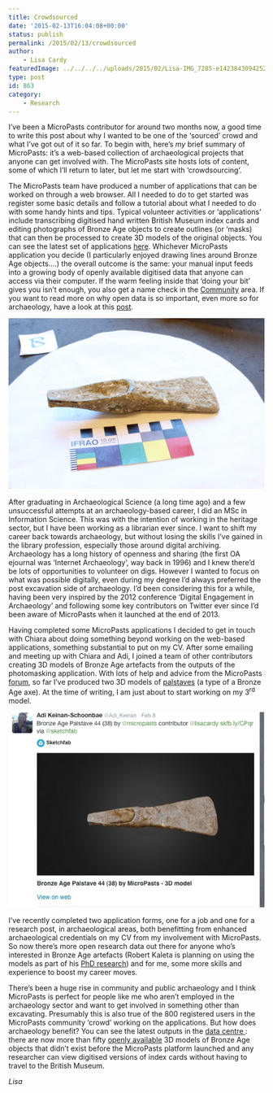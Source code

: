 ```yaml
---
title: Crowdsourced
date: '2015-02-13T16:04:08+00:00'
status: publish
permalink: /2015/02/13/crowdsourced
author: 
    - Lisa Cardy
featuredImage: ../../../../uploads/2015/02/Lisa-IMG_7285-e1423843094252.jpg
type: post
id: 863
category:
    - Research
---
```

I’ve been a MicroPasts contributor for around two months now, a good time to write this post about why I wanted to be one of the ‘sourced’ crowd and what I’ve got out of it so far. To begin with, here’s *my* brief summary of MicroPasts: it’s a web-based collection of archaeological projects that anyone can get involved with. The MicroPasts site hosts lots of content, some of which I’ll return to later, but let me start with ‘crowdsourcing’.

The MicroPasts team have produced a number of applications that can be worked on through a web browser. All I needed to do to get started was register some basic details and follow a tutorial about what I needed to do with some handy hints and tips. Typical volunteer activities or ‘applications’ include transcribing digitised hand written British Museum index cards and editing photographs of Bronze Age objects to create outlines (or ‘masks) that can then be processed to create 3D models of the original objects. You can see the latest set of applications [here](http://crowdsourced.micropasts.org/app/category/featured/). Whichever MicroPasts application you decide (I particularly enjoyed drawing lines around Bronze Age objects….) the overall outcome is the same: your manual input feeds into a growing body of openly available digitised data that anyone can access via their computer. If the warm feeling inside that ‘doing your bit’ gives you isn’t enough, you also get a name check in the [Community](http://crowdsourced.micropasts.org/account/) area. If you want to read more on why open data is so important, even more so for archaeology, have a look at this [post](https://blog.micropasts.org/2014/01/31/hello-micropasts-thrilled-to-meet-you/).

![One of a set of photographs of the palstave I worked with when creating a 3D model](../../../../uploads/2015/02/Lisa-IMG_7285-e1423843094252.jpg) 

After graduating in Archaeological Science (a long time ago) and a few unsuccessful attempts at an archaeology-based career, I did an MSc in Information Science. This was with the intention of working in the heritage sector, but I have been working as a librarian ever since. I want to shift my career back towards archaeology, but without losing the skills I’ve gained in the library profession, especially those around digital archiving. Archaeology has a long history of openness and sharing (the first OA ejournal was ‘Internet Archaeology’, way back in 1996) and I knew there’d be lots of opportunities to volunteer on digs. However I wanted to focus on what was possible digitally, even during my degree I’d always preferred the post excavation side of archaeology. I’d been considering this for a while, having been very inspired by the 2012 conference ‘Digital Engagement in Archaeology’ and following some key contributors on Twitter ever since I’d been aware of MicroPasts when it launched at the end of 2013.

Having completed some MicroPasts applications I decided to get in touch with Chiara about doing something beyond working on the web-based applications, something substantial to put on my CV. After some emailing and meeting up with Chiara and Adi, I joined a team of other contributors creating 3D models of Bronze Age artefacts from the outputs of the photomasking application. With lots of help and advice from the MicroPasts [forum](http://community.micropasts.org/), so far I’ve produced two 3D models of [palstaves](https://sketchfab.com/models/39a7e84572274b37a09ec9a10c10394f) (a type of a Bronze Age axe). At the time of writing, I am just about to start working on my 3<sup>rd</sup> model.

![A tweet announcing the finished 3D model](../../../../uploads/2015/02/Lisa-twitter-MP.jpg) 

I’ve recently completed two application forms, one for a job and one for a research post, in archaeological areas, both benefitting from enhanced archaeological credentials on my CV from my involvement with MicroPasts. So now there’s more open research data out there for anyone who’s interested in Bronze Age artefacts (Robert Kaleta is planning on using the models as part of his [PhD research](https://blog.micropasts.org/2014/11/18/phd-project-analysis-of-middle-bronze-age-palstaves/)) and for me, some more skills and experience to boost my career moves.

There’s been a huge rise in community and public archaeology and I think MicroPasts is perfect for people like me who aren’t employed in the archaeology sector and want to get involved in something other than excavating. Presumably this is also true of the 800 registered users in the MicroPasts community ‘crowd’ working on the applications. But how does archaeology benefit? You can see the latest outputs in the [data centre ](http://micropasts.org/data-centre/): there are now more than fifty [openly available](https://sketchfab.com/micropasts) 3D models of Bronze Age objects that didn’t exist before the MicroPasts platform launched and any researcher can view digitised versions of index cards without having to travel to the British Museum.

*Lisa*